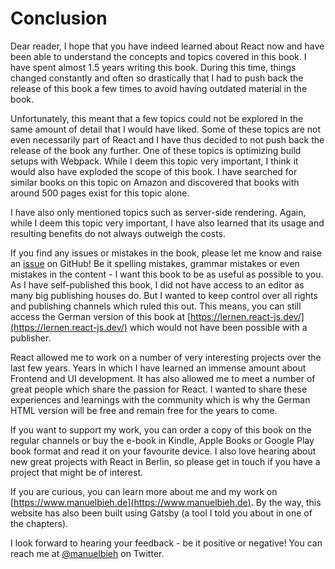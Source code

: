 # Conclusion

Dear reader, I hope that you have indeed learned about React now and have been able to understand the concepts and topics covered in this book. I have spent almost 1.5 years writing this book. During this time, things changed constantly and often so drastically that I had to push back the release of this book a few times to avoid having outdated material in the book.

Unfortunately, this meant that a few topics could not be explored in the same amount of detail that I would have liked. Some of these topics are not even necessarily part of React and I have thus decided to not push back the release of the book any further. One of these topics is optimizing build setups with Webpack. While I deem this topic very important, I think it would also have exploded the scope of this book. I have searched for similar books on this topic on Amazon and discovered that books with around 500 pages exist for this topic alone. 

I have also only mentioned topics such as server-side rendering. Again, while I deem this topic very important, I have also learned that its usage and resulting benefits do not always outweigh the costs.

If you find any issues or mistakes in the book, please let me know and raise an [issue](https://github.com/manuelbieh/react-book/issues) on GitHub! Be it spelling mistakes, grammar mistakes or even mistakes in the content - I want this book to be as useful as possible to you. As I have self-published this book, I did not have access to an editor as many big publishing houses do. But I wanted to keep control over all rights and publishing channels which ruled this out. This means, you can still access the German version of this book at [https://lernen.react-js.dev/](https://lernen.react-js.dev/) which would not have been possible with a publisher.

React allowed me to work on a number of very interesting projects over the last few years. Years in which I have learned an immense amount about Frontend and UI development. It has also allowed me to meet a number of great people which share the passion for React. I wanted to share these experiences and learnings with the community which is why the German HTML version will be free and remain free for the years to come.

If you want to support my work, you can order a copy of this book on the regular channels or buy the e-book in Kindle, Apple Books or Google Play book format and read it on your favourite device. I also love hearing about new great projects with React in Berlin, so please get in touch if you have a project that might be of interest. 

If you are curious, you can learn more about me and my work on [https://www.manuelbieh.de](https://www.manuelbieh.de). By the way, this website has also been built using Gatsby (a tool I told you about in one of the chapters).

I look forward to hearing your feedback - be it positive or negative! You can reach me at [@manuelbieh](https://twitter.com/ManuelBieh) on Twitter.

